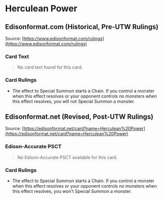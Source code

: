 # Herculean Power

## Edisonformat.com (Historical, Pre-UTW Rulings)

Source: [https://www.edisonformat.com/rulings](https://www.edisonformat.com/rulings)

### Card Text

> No card text found for this card.

### Card Rulings

*   The effect to Special Summon starts a Chain. If you control a monster when this effect resolves or your opponent controls no monsters when this effect resolves, you will not Special Summon a monster.

## Edisonformat.net (Revised, Post-UTW Rulings)

Source: [https://edisonformat.net/card?name=Herculean%20Power](https://edisonformat.net/card?name=Herculean%20Power)

### Edison-Accurate PSCT

> No Edison-Accurate PSCT available for this card.

### Card Rulings

*   The effect to Special Summon starts a Chain. If you control a monster when this effect resolves or your opponent controls no monsters when this effect resolves, you won't Special Summon a monster.
            